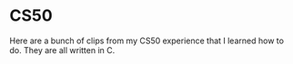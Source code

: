 CS50
===

Here are a bunch of clips from my CS50 experience that I learned how to do. They are all written in C.
